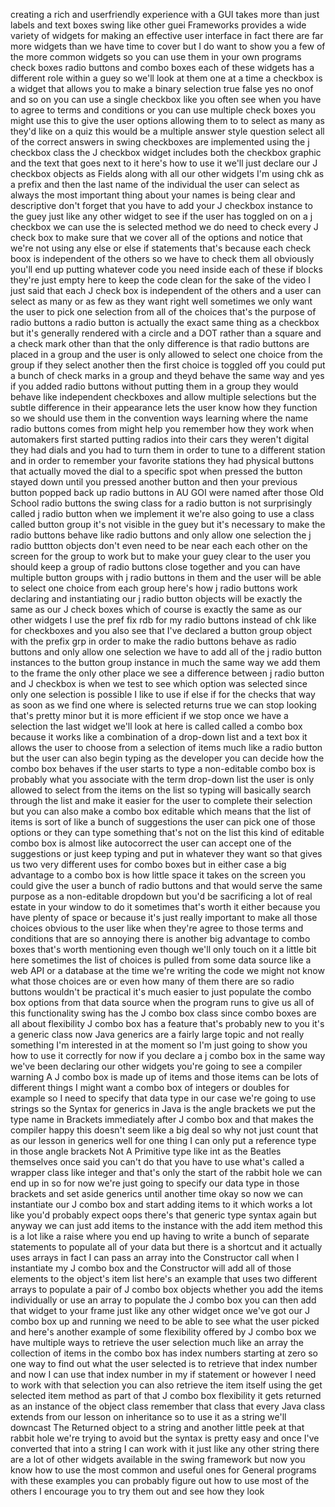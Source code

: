 creating a rich and userfriendly  experience with a GUI takes more than  just labels and text boxes swing like  other guei Frameworks provides a wide  variety of widgets for making an  effective user interface in fact there  are far more widgets than we have time  to cover but I do want to show you a few  of the more common widgets so you can  use them in your own programs check  boxes radio buttons and combo  boxes each of these widgets has a  different role within a guey so we'll  look at them one at a  time a checkbox is a widget that allows  you to make a binary selection true  false yes no onof and so on you can use  a single checkbox like you often see  when you have to agree to terms and  conditions or you can use multiple check  boxes you might use this to give the  user options allowing them to to select  as many as they'd like on a quiz this  would be a multiple answer style  question select all of the correct  answers in swing checkboxes are  implemented using the j checkbox  class the J checkbox widget includes  both the checkbox graphic and the text  that goes next to it here's how to use  it we'll just declare our J checkbox  objects as Fields along with all our  other widgets I'm using chk as a prefix  and then the last name of the individual  the user can select as always the most  important thing about your names is  being clear and  descriptive don't forget that you have  to add your J checkbox instance to the  guey just like any other  widget to see if the user has toggled on  on a j checkbox we can use the is  selected method we do need to check  every J check box to make sure that we  cover all of the options and notice that  we're not using any else or else if  statements that's because each check  boox is independent of the others so we  have to check them  all obviously you'll end up putting  whatever code you need inside each of  these if blocks they're just empty here  to keep the code clean for the sake of  the video  I just said that each J check box is  independent of the others and a user can  select as many or as few as they want  right well sometimes we only want the  user to pick one selection from all of  the choices that's the purpose of radio  buttons a radio button is actually the  exact same thing as a checkbox but it's  generally rendered with a circle and a  DOT rather than a square and a check  mark other than that the only difference  is that radio buttons are placed in a  group and the user is only allowed to  select one choice from the group if they  select another then the first choice is  toggled off you could put a bunch of  check marks in a group and theyd behave  the same way and yes if you added radio  buttons without putting them in a group  they would behave like independent  checkboxes and allow multiple selections  but the subtle difference in their  appearance lets the user know how they  function so we should use them in the  convention  ways learning where the name radio  buttons comes from might help you  remember how they  work when automakers first started  putting radios into their cars they  weren't digital they had dials and you  had to turn them in order to tune to a  different  station and in order to remember your  favorite stations they had physical  buttons that actually moved the dial to  a specific spot when pressed the button  stayed down until you pressed another  button and then your previous button  popped back up radio buttons in AU GOI  were named after those Old School radio  buttons the swing class for a radio  button is not surprisingly called j  radio button when we implement it we're  also going to use a class called button  group it's not visible in the guey but  it's necessary to make the radio buttons  behave like radio buttons and only allow  one selection the j radio buttton  objects don't even need to be near each  each other on the screen for the group  to work but to make your guey clear to  the user you should keep a group of  radio buttons close together and you can  have multiple button groups with j radio  buttons in them and the user will be  able to select one choice from each  group here's how j radio buttons work  declaring and instantiating our j radio  button objects will be exactly the same  as our J check boxes which of course is  exactly the same as our other  widgets I use the pref fix rdb for my  radio buttons instead of chk like for  checkboxes and you also see that I've  declared a button group object with the  prefix  grp in order to make the radio buttons  behave as radio buttons and only allow  one selection we have to add all of the  j radio button instances to the button  group instance in much the same way we  add them to the  frame the only other place we see a  difference between j radio button and J  checkbox is when we test to see which  option was  selected since only one selection is  possible I like to use if else if for  the checks that way as soon as we find  one where is selected returns true we  can stop looking that's pretty minor but  it is more efficient if we stop once we  have a  selection the last widget we'll look at  here is called called a combo box  because it works like a combination of a  drop-down list and a text box it allows  the user to choose from a selection of  items much like a radio button but the  user can also begin typing as the  developer you can decide how the combo  box behaves if the user starts to type a  non-editable combo box is probably what  you associate with the term drop-down  list the user is only allowed to select  from the items on the list so typing  will basically search through the list  and make it easier for the user to  complete their  selection but you can also make a combo  box editable which means that the list  of items is sort of like a bunch of  suggestions the user can pick one of  those options or they can type something  that's not on the list this kind of  editable combo box is almost like  autocorrect the user can accept one of  the suggestions or just keep typing and  put in whatever they want  so that gives us two very different uses  for combo boxes but in either case a big  advantage to a combo box is how little  space it takes on the screen you could  give the user a bunch of radio buttons  and that would serve the same purpose as  a non-editable dropdown but you'd be  sacrificing a lot of real estate in your  window to do it sometimes that's worth  it either because you have plenty of  space or because it's just really  important to make all those choices  obvious to the  user like when they're agree to those  terms and conditions that are so  annoying there is another big advantage  to combo boxes that's worth mentioning  even though we'll only touch on it a  little bit here sometimes the list of  choices is pulled from some data source  like a web API or a database at the time  we're writing the code we might not know  what those choices are or even how many  of them there are so radio buttons  wouldn't be  practical it's much easier to just  populate the combo box options from that  data source when the program  runs to give us all of this  functionality swing has the J combo box  class since combo boxes are all about  flexibility J combo box has a feature  that's probably new to you it's a  generic  class now Java generics are a fairly  large topic and not really something I'm  interested in at the moment so I'm just  going to show you how to use it  correctly for now  if you declare a j combo box in the same  way we've been declaring our other  widgets you're going to see a compiler  warning A J combo box is made up of  items and those items can be lots of  different things I might want a combo  box of integers or doubles for example  so I need to specify that data type in  our case we're going to use strings so  the Syntax for generics in Java is the  angle brackets  we put the type name in Brackets  immediately after J combo  box and that makes the compiler happy  this doesn't seem like a big deal so why  not just count that as our lesson in  generics well for one thing I can only  put a reference type in those angle  brackets Not A Primitive type like int  as the Beatles themselves once  said you can't do  that you have to use what's called a  wrapper class like  integer and that's only the start of the  rabbit hole we can end up in so for now  we're just going to specify our data  type in those brackets and set aside  generics until another  time okay so now we can instantiate our  J combo box and start adding items to it  which works a lot like you'd probably  expect oops there's that generic type  syntax again but anyway we can just add  items to the instance with the add item  method this is a lot like a raise where  you end up having to write a bunch of  separate statements to populate all of  your data but there is a shortcut and it  actually uses arrays in fact I can pass  an array into the Constructor call when  I instantiate my J combo box and the  Constructor will add all of those  elements to the object's item  list here's an example that uses two  different arrays to populate a pair of J  combo box  objects whether you add the items  individually or use an array to populate  the J combo box you can then add that  widget to your frame just like any other  widget once we've got our J combo box up  and running we need to be able to see  what the user picked and here's another  example of some flexibility offered by J  combo box we have multiple ways to  retrieve the user  selection much like an array the  collection of items in the combo box has  index numbers starting at zero so one  way to find out what the user selected  is to retrieve that index number and now  I can use that index number in my if  statement or however I need to work with  that  selection you can also retrieve the item  itself using the get selected item  method as part of that J combo box  flexibility it gets returned as an  instance of the object class remember  that class that every Java class extends  from our lesson on inheritance so to use  it as a string we'll downcast The  Returned object to a string and another  little peek at that rabbit hole we're  trying to avoid but the syntax is pretty  easy and once I've converted that into a  string I can work with it just like any  other string there are a lot of other  widgets available in the swing framework  but now you know how to use the most  common and useful ones for General  programs with these examples you can  probably figure out how to use most of  the others I encourage you to try them  out and see how they look  